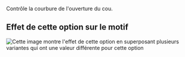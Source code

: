 Contrôle la courbure de l'ouverture du cou.

## Effet de cette option sur le motif

![Cette image montre l'effet de cette option en superposant plusieurs variantes qui ont une valeur différente pour cette option](teagan\_necklinebend\_sample.svg "Effet de cette option sur le motif")
